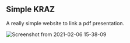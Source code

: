 ## Simple KRAZ

A really simple website to link a pdf presentation.

![Screenshot from 2021-02-06 15-38-09](https://user-images.githubusercontent.com/15898299/107126913-66d95d80-6891-11eb-8e00-cd7aeb131be9.png)